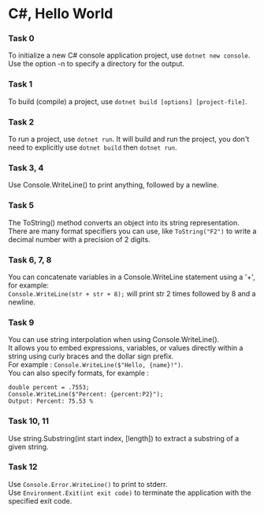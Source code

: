 # C#, Hello World
### Task 0
To initialize a new C# console application project, use `dotnet new console`. <br>
Use the option -n to specify a directory for the output.

### Task 1
To build (compile) a project, use `dotnet build [options] [project-file]`.

### Task 2
To run a project, use `dotnet run`. It will build and run the project, you don't need to
explicitly use `dotnet build` then `dotnet run`.

### Task 3, 4
Use Console.WriteLine() to print anything, followed by a newline.

### Task 5
The ToString() method converts an object into its string representation.<br>
There are many format specifiers you can use, like `ToString("F2")` to write a decimal number with a precision of 2 digits.

### Task 6, 7, 8
You can concatenate variables in a Console.WriteLine statement using a '+', for example: <br>
`Console.WriteLine(str + str + 8);` will print str 2 times followed by 8 and a newline.

### Task 9
You can use string interpolation when using Console.WriteLine().<br>
It allows you to embed expressions, variables, or values directly within a string using curly braces and the dollar sign prefix.<br>
For example : `Console.WriteLine($"Hello, {name}!")`.<br>
You can also specify formats, for example :
```
double percent = .7553;
Console.WriteLine($"Percent: {percent:P2}");
Output: Percent: 75.53 %
```

### Task 10, 11
Use string.Substring(int start index, [length]) to extract a substring of a given string.

### Task 12
Use `Console.Error.WriteLine()` to print to stderr.<br>
Use `Environment.Exit(int exit code)` to terminate the application with the specified exit code.